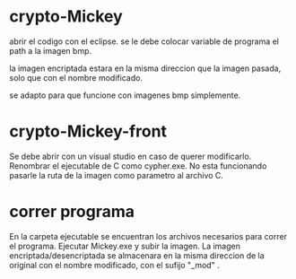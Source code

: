 # crypto-Mickey

abrir el codigo con el eclipse. se le debe colocar variable de programa el path a la imagen bmp.

la imagen encriptada estara en la misma direccion que la imagen pasada, solo que con el nombre modificado.

se adapto para que funcione con imagenes bmp simplemente.


# crypto-Mickey-front

Se debe abrir con un visual studio en caso de querer modificarlo. Renombrar el ejecutable de C como cypher.exe.
No esta funcionando pasarle la ruta de la imagen como parametro al archivo C. 

# correr programa

En la carpeta ejecutable se encuentran los archivos necesarios para correr el programa. Ejecutar Mickey.exe y subir la imagen. La imagen encriptada/desencriptada se almacenara en la misma direccion de la original con el nombre modificado, con el sufijo "_mod" .
